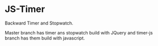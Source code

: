 # JS-Timer
Backward Timer and Stopwatch.

Master branch has timer ans stopwatch build with JQuery and timer-js branch has them build with javascript.
